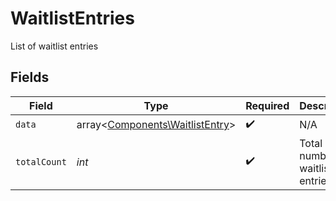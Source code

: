 # WaitlistEntries

List of waitlist entries


## Fields

| Field                                                                       | Type                                                                        | Required                                                                    | Description                                                                 |
| --------------------------------------------------------------------------- | --------------------------------------------------------------------------- | --------------------------------------------------------------------------- | --------------------------------------------------------------------------- |
| `data`                                                                      | array<[Components\WaitlistEntry](../../Models/Components/WaitlistEntry.md)> | :heavy_check_mark:                                                          | N/A                                                                         |
| `totalCount`                                                                | *int*                                                                       | :heavy_check_mark:                                                          | Total number of waitlist entries                                            |